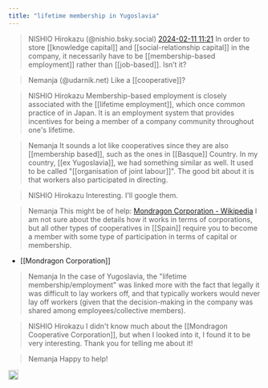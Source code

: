 ```yaml
---
title: "lifetime membership in Yugoslavia"
---
```


>  NISHIO Hirokazu (@nishio.bsky.social) [2024-02-11 11:21](https://bsky.app/profile/nishio.bsky.social/post/3kl4bdi2h632t)
>  In order to store [[knowledge capital]] and [[social-relationship capital]] in the company, it necessarily have to be [[membership-based employment]] rather than [[job-based]]. Isn’t it?

>  Nemanja (@udarnik.net)
>  Like a [[cooperative]]?

>  NISHIO Hirokazu
>  Membership-based employment is closely associated with the [[lifetime employment]], which once common practice of in Japan. It is an employment system that provides incentives for being a member of a company community throughout one's lifetime.

>  Nemanja
>  It sounds a lot like cooperatives since they are also [[membership based]], such as the ones in [[Basque]] Country. In my country, [[ex Yugoslavia]], we had something similar as well. It used to be called "[[organisation of joint labour]]". The good bit about it is that workers also participated in directing.

>  NISHIO Hirokazu
>  Interesting. I'll google them.

>  Nemanja
>  This might be of help: [Mondragon Corporation - Wikipedia](https://en.wikipedia.org/wiki/Mondragon_Corporation) I am not sure about the details how it works in terms of corporations, but all other types of cooperatives in [[Spain]] require you to become a member with some type of participation in terms of capital or membership.
- [[Mondragon Corporation]]

>  Nemanja
>  In the case of Yugoslavia, the "lifetime membership/employment" was linked more with the fact that legally it was difficult to lay workers off, and that typically workers would never lay off workers (given that the decision-making in the company was shared among employees/collective members).

> NISHIO Hirokazu
>  I didn't know much about the [[Mondragon Cooperative Corporation]], but when I looked into it, I found it to be very interesting. Thank you for telling me about it!

>  Nemanja
>  Happy to help!

<img src='https://scrapbox.io/api/pages/nishio-en/en/icon' alt='en.icon' height="19.5"/>
